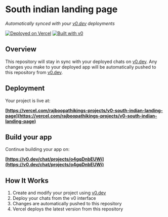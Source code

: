 # South indian landing page

*Automatically synced with your [v0.dev](https://v0.dev) deployments*

[![Deployed on Vercel](https://img.shields.io/badge/Deployed%20on-Vercel-black?style=for-the-badge&logo=vercel)](https://vercel.com/rajboopathikings-projects/v0-south-indian-landing-page)
[![Built with v0](https://img.shields.io/badge/Built%20with-v0.dev-black?style=for-the-badge)](https://v0.dev/chat/projects/o4gqDnbEUWi)

## Overview

This repository will stay in sync with your deployed chats on [v0.dev](https://v0.dev).
Any changes you make to your deployed app will be automatically pushed to this repository from [v0.dev](https://v0.dev).

## Deployment

Your project is live at:

**[https://vercel.com/rajboopathikings-projects/v0-south-indian-landing-page](https://vercel.com/rajboopathikings-projects/v0-south-indian-landing-page)**

## Build your app

Continue building your app on:

**[https://v0.dev/chat/projects/o4gqDnbEUWi](https://v0.dev/chat/projects/o4gqDnbEUWi)**

## How It Works

1. Create and modify your project using [v0.dev](https://v0.dev)
2. Deploy your chats from the v0 interface
3. Changes are automatically pushed to this repository
4. Vercel deploys the latest version from this repository